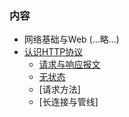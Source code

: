 
### 内容

* 网络基础与Web (...略...)
* [认识HTTP协议](ch01)
    * [请求与响应报文](ch01/01_请求与响应报文.md)
    * [无状态](ch01/02_)
    * [请求方法]
    * [长连接与管线]
